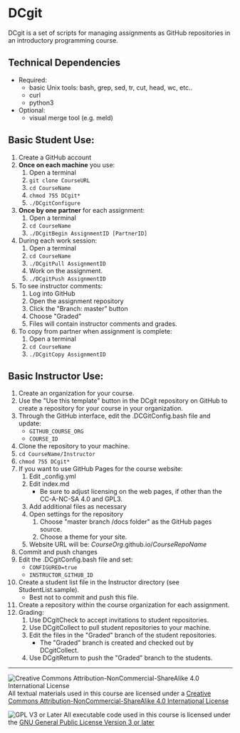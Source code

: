 # DCgit

DCgit is a set of scripts for managing assignments as GitHub repositories in an introductory programming course.

## Technical Dependencies
- Required:
   - basic Unix tools: bash, grep, sed, tr, cut, head, wc, etc..
  - curl
  - python3
- Optional:
  - visual merge tool (e.g. meld)

## Basic Student Use:
1. Create a GitHub account
1. __Once on each machine__ you use:
   1. Open a terminal
   1. `git clone CourseURL`
   1. `cd CourseName`
   1. `chmod 755 DCgit*`
   1. `./DCgitConfigure`
1. __Once by one partner__ for each assignment:
   1. Open a terminal
   1. `cd CourseName`
   1. `./DCgitBegin AssignmentID [PartnerID]`
1. During each work session:
   1. Open a terminal
   1. `cd CourseName`
   1. `./DCgitPull AssignmentID`
   1. Work on the assignment.
   1. `./DCgitPush AssignmentID`
1. To see instructor comments:
   1. Log into GitHub
   1. Open the assignment repository
   1. Click the "Branch: master" button
   1. Choose "Graded"
   1. Files will contain instructor comments and grades.
1. To copy from partner when assignment is complete:
   1. Open a terminal
   1. `cd CourseName`
   1. `./DCgitCopy AssignmentID`

## Basic Instructor Use:
1. Create an organization for your course.
1. Use the "Use this template" button in the DCgit repository on GitHub to create a repository for your course in your organization.
1. Through the GitHub interface, edit the .DCGitConfig.bash file and update:
   - `GITHUB_COURSE_ORG`
   - `COURSE_ID`
1. Clone the repository to your machine.
1. `cd CourseName/Instructor`
1. `chmod 755 DCgit*`
1. If you want to use GitHub Pages for the course website:
   1. Edit \_config.yml
   1. Edit index.md
      - Be sure to adjust licensing on the web pages, if other than the CC-A-NC-SA 4.0 and GPL3.
   1. Add additional files as necessary
   1. Open settings for the repository
      1. Choose "master branch /docs folder" as the GitHub pages source.
      1. Choose a theme for your site.
   1. Website URL will be: _CourseOrg_.github.io/_CourseRepoName_
1. Commit and push changes
1. Edit the .DCgitConfig.bash file and set:
   - `CONFIGURED=true`
   - `INSTRUCTOR_GITHUB_ID`
1. Create a student list file in the Instructor directory (see StudentList.sample).
   - Best not to commit and push this file.
1. Create a repository within the course organization for each assignment.
1. Grading:
   1. Use DCgitCheck to accept invitations to student repositories.
   1. Use DCgitCollect to pull student repositories to your machine.
   1. Edit the files in the "Graded" branch of the student repositories.
      - The "Graded" branch is created and checked out by DCgitCollect.
   1. Use DCgitReturn to push the "Graded" branch to the students.

___
![Creative Commons Attribution-NonCommercial-ShareAlike 4.0 International License](https://i.creativecommons.org/l/by-nc-sa/4.0/88x31.png "Creative Commons Attribution-NonCommercial-ShareAlike 4.0 International License") All textual materials used in this course are licensed under a [Creative Commons Attribution-NonCommercial-ShareAlike 4.0 International License](http://creativecommons.org/licenses/by-nc-sa/4.0/)

![GPL V3 or Later](https://www.gnu.org/graphics/gplv3-or-later-sm.png "GPL V3 or later") All executable code used in this course is licensed under the [GNU General Public License Version 3 or later](https://www.gnu.org/licenses/gpl.txt)

